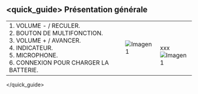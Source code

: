 ## <quick_guide> Présentation générale

|  |  |  |
|:-------|:-------|:-------|
|1.	VOLUME - / RECULER. <br> 2.	BOUTON DE MULTIFONCTION. <br> 3. VOLUME + / AVANCER. <br> 4.	INDICATEUR. <br> 5. MICROPHONE.	<br> 6.	CONNEXION POUR CHARGER LA BATTERIE.|![Imagen1](http://static.energysistem.com/images/manuals/42556/561d19aba1c67.jpg)|<br> <br> xxx <br> ![Imagen1](http://static.energysistem.com/images/manuals/42556/561e76e3e2cbd.jpg)|
</quick_guide>
